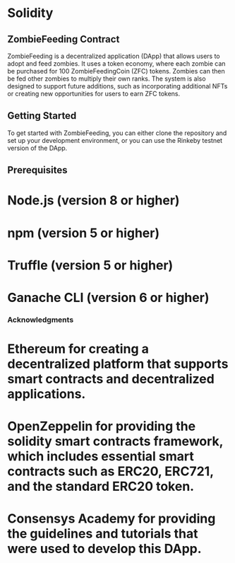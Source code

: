 # Solidity

## ZombieFeeding Contract
ZombieFeeding is a decentralized application (DApp) that allows users to adopt and feed zombies. It uses a token economy, where each zombie can be purchased for 100 ZombieFeedingCoin (ZFC) tokens. Zombies can then be fed other zombies to multiply their own ranks. The system is also designed to support future additions, such as incorporating additional NFTs or creating new opportunities for users to earn ZFC tokens.

## Getting Started
To get started with ZombieFeeding, you can either clone the repository and set up your development environment, or you can use the Rinkeby testnet version of the DApp.

## Prerequisites
# Node.js (version 8 or higher)
# npm (version 5 or higher)
# Truffle (version 5 or higher)
# Ganache CLI (version 6 or higher)



### Acknowledgments
# Ethereum for creating a decentralized platform that supports smart contracts and decentralized applications.
# OpenZeppelin for providing the solidity smart contracts framework, which includes essential smart contracts such as ERC20, ERC721, and the standard ERC20 token.
# Consensys Academy for providing the guidelines and tutorials that were used to develop this DApp.